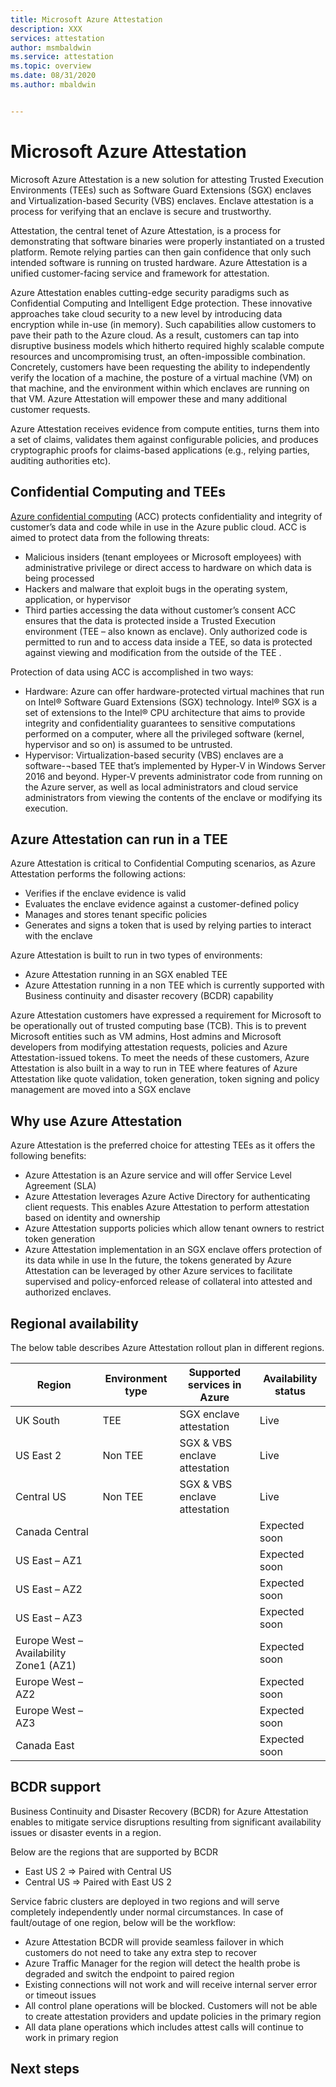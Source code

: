 ```yaml
---
title: Microsoft Azure Attestation 
description: XXX
services: attestation
author: msmbaldwin
ms.service: attestation
ms.topic: overview
ms.date: 08/31/2020
ms.author: mbaldwin


---
```

# Microsoft Azure Attestation

Microsoft Azure Attestation is a new solution for attesting Trusted Execution Environments (TEEs) such as Software Guard Extensions (SGX) enclaves and Virtualization-based Security (VBS) enclaves. Enclave attestation is a process for verifying that an enclave is secure and trustworthy.

Attestation, the central tenet of Azure Attestation, is a process for demonstrating that software binaries were properly instantiated on a trusted platform. Remote relying parties can then gain confidence that only such intended software is running on trusted hardware. Azure Attestation is a unified customer-facing service and framework for attestation. 

Azure Attestation enables cutting-edge security paradigms such as Confidential Computing and Intelligent Edge protection. These innovative approaches take cloud security to a new level by introducing data encryption while in-use (in memory). Such capabilities allow customers to pave their path to the Azure cloud. As a result, customers can tap into disruptive business models which hitherto required highly scalable compute resources and uncompromising trust, an often-impossible combination. Concretely, customers have been requesting the ability to independently verify the location of a machine, the posture of a virtual machine (VM) on that machine, and the environment within which enclaves are running on that VM. Azure Attestation will empower these and many additional customer requests. 

Azure Attestation receives evidence from compute entities, turns them into a set of claims, validates them against configurable policies, and produces cryptographic proofs for claims-based applications (e.g., relying parties, auditing authorities etc).

## Confidential Computing and TEEs

[Azure confidential computing](https://azure.microsoft.com/solutions/confidential-compute/) (ACC) protects confidentiality and integrity of customer’s data and code while in use in the Azure public cloud. ACC is aimed to protect data from the following threats:
- Malicious insiders (tenant employees or Microsoft employees) with administrative privilege or direct access to hardware on which data is being processed
- Hackers and malware that exploit bugs in the operating system, application, or hypervisor
- Third parties accessing the data without customer’s consent
ACC ensures that the data is protected inside a Trusted Execution environment (TEE – also known as enclave). Only authorized code is permitted to run and to access data inside a TEE, so data is protected against viewing and modification from the outside of the TEE .

Protection of data using ACC is accomplished in two ways:

- Hardware: Azure can offer hardware-protected virtual machines that run on Intel® Software Guard Extensions (SGX) technology. Intel® SGX is a set of extensions to the Intel® CPU architecture that aims to provide integrity and confidentiality guarantees to sensitive computations performed on a computer, where all the privileged software (kernel, hypervisor and so on) is assumed to be untrusted.
- Hypervisor: Virtualization-based security (VBS) enclaves are a software-¬based TEE that’s implemented by Hyper-V in Windows Server 2016 and beyond. Hyper-V prevents administrator code from running on the Azure server, as well as local administrators and cloud service administrators from viewing the contents of the enclave or modifying its execution.

## Azure Attestation can run in a TEE

Azure Attestation is critical to Confidential Computing scenarios, as Azure Attestation performs the following actions:
- Verifies if the enclave evidence is valid 
- Evaluates the enclave evidence against a customer-defined policy 
- Manages and stores tenant specific policies
- Generates and signs a token that is used by relying parties to interact with the enclave

Azure Attestation is built to run in two types of environments:
- Azure Attestation running in an SGX enabled TEE
- Azure Attestation running in a non TEE which is currently supported with Business continuity and disaster recovery (BCDR) capability

Azure Attestation customers have expressed a requirement for Microsoft to be operationally out of trusted computing base (TCB). This is to prevent Microsoft entities such as VM admins, Host admins and Microsoft developers from modifying attestation requests, policies and Azure Attestation-issued tokens. To meet the needs of these customers, Azure Attestation is also built in a way to run in TEE where features of Azure Attestation like quote validation, token generation, token signing and policy management are moved into a SGX enclave

## Why use Azure Attestation

Azure Attestation is the preferred choice for attesting TEEs as it offers the following benefits: 
- Azure Attestation is an Azure service and will offer Service Level Agreement (SLA)
- Azure Attestation leverages Azure Active Directory for authenticating client requests. This enables Azure Attestation to perform attestation based on identity and ownership
- Azure Attestation supports policies which allow tenant owners to restrict token generation
- Azure Attestation implementation in an SGX enclave offers protection of its data while in use
In the future, the tokens generated by Azure Attestation can be leveraged by other Azure services to facilitate supervised and policy-enforced release of collateral into attested and authorized enclaves.

## Regional availability

The below table describes Azure Attestation rollout plan in different regions.

| Region | Environment type | Supported services in Azure | Availability status |
|--|--|--|--|
| UK South | TEE | SGX enclave attestation | Live |
| US East 2 | Non TEE | SGX & VBS enclave attestation | Live 
| Central US | Non TEE | SGX & VBS enclave attestation | Live
| Canada Central | | | Expected soon |
| US East  – AZ1 | | | Expected soon |
| US East – AZ2 | | | Expected soon |
| US East  – AZ3 | | | Expected soon |
| Europe West – Availability Zone1 (AZ1) | | | Expected soon |
| Europe West – AZ2 | | | Expected soon |
| Europe West – AZ3 | | | Expected soon |
| Canada East | | | Expected soon |

## BCDR support

Business Continuity and Disaster Recovery (BCDR) for Azure Attestation enables to mitigate service disruptions resulting from significant availability issues or disaster events in a region. 

Below are the regions that are supported by BCDR
- East US 2 => Paired with Central US 
- Central US => Paired with East US 2 

Service fabric clusters are deployed in two regions and will serve completely independently under normal circumstances. In case of fault/outage of one region, below will be the workflow: 
- Azure Attestation BCDR will provide seamless failover in which customers do not need to take any extra step to recover
- Azure Traffic Manager for the region will detect the health probe is degraded and switch the endpoint to paired region
- Existing connections will not work and will receive internal server error or timeout issues
- All control plane operations will be blocked. Customers will not be able to create attestation providers and update policies in the primary region
- All data plane operations which includes attest calls will continue to work in primary region

## Next steps

